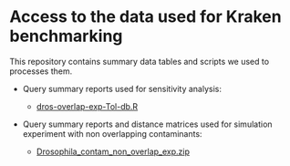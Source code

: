 # Access to the data used for Kraken benchmarking

This repository contains summary data tables and scripts we used to processes them.

* Query summary reports used for sensitivity analysis:
    - [dros-overlap-exp-Tol-db.R](https://github.com/noraracht/kraken_scripts/blob/master/dros-overlap-exp-Tol-db.R)


* Query summary reports and distance matrices used for simulation experiment with non overlapping contaminants:
    - [Drosophila_contam_non_overlap_exp.zip](https://github.com/noraracht/kraken_raw_data/blob/master/Drosophila_contam_non_overlap_exp.zip)



